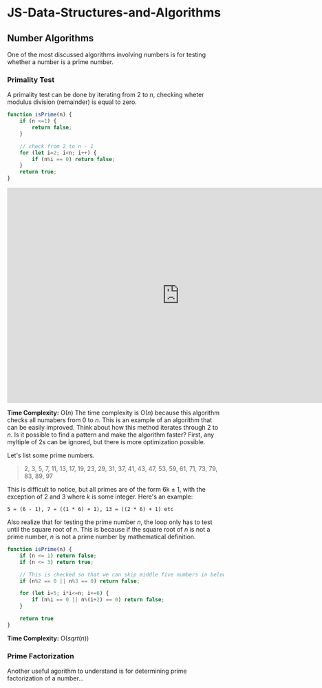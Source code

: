 # JS-Data-Structures-and-Algorithms

## Number Algorithms

One of the most discussed algorithms involving numbers is for testing whether a number is a prime number.

### Primality Test

A primality test can be done by iterating from 2 to *n*, checking wheter modulus division (remainder) is equal to zero.

```js
function isPrime(n) {
    if (n <=1) {
        return false;
    }

    // check from 2 to n - 1
    for (let i=2; i<n; i++) {
        if (n%i == 0) return false;
    }
    return true;
}
```

<iframe width="800" height="500" frameborder="0" src="https://pythontutor.com/iframe-embed.html#code=function%20primality%28n%29%20%7B%0A%20%20%20%20if%20%28n%20%3C%3D%201%29%20return%20false%3B%0A%20%20%20%20for%20%28let%20i%20%3D%202%3B%20i%20%3C%20n%3B%20i%2B%2B%29%20%7B%0A%20%20%20%20%20%20%20%20if%20%28n%20%25%20i%20%3D%3D%200%29%20%7B%0A%20%20%20%20%20%20%20%20%20%20return%20false%3B%0A%20%20%20%20%20%20%20%20%7D%0A%20%20%20%20%7D%0A%20%20%20%20return%20true%3B%0A%7D%0A%0Aconsole.log%28primality%2853%29%29%3B&codeDivHeight=400&codeDivWidth=350&curInstr=0&heapPrimitives=nevernest&origin=opt-frontend.js&py=js&rawInputLstJSON=%5B%5D"> </iframe>

**Time Complexity:** O(*n*)
The time complexity is O(*n*) because this algorithm checks all numabers from 0 to *n*. This is an example of an algorithm that can be easily improved. Think about how this method iterates through 2 to *n*. Is it possible to find a pattern and make the algorithm faster? First, any myltiple of 2s can be ignored, but there is more optimization possible.

Let's list some prime numbers.
> 2, 3, 5, 7, 11, 13, 17, 19, 23, 29, 31, 37, 41, 43, 47, 53, 59, 61, 71, 73, 79, 83, 89, 97

This is difficult to notice, but all primes are of the form 6k ± 1, with the exception of 2 and 3 where *k* is some integer. Here's an example:

`5 = (6 - 1), 7 = ((1 * 6) + 1), 13 = ((2 * 6) + 1) etc`

Also realize that for testing the prime number *n*, the loop only has to test until the square root of *n*. This is because if the square root of *n* is not a prime number, *n* is not a prime number by mathematical definition.

```js
function isPrime(n) {
    if (n <= 1) return false;
    if (n <= 3) return true;

    // This is checked so that we can skip middle five numbers in below loop
    if (n%2 == 0 || n%3 == 0) return false;

    for (let i=5; i*i<=n; i+=6) {
        if (n%i == 0 || n%(i+2) == 0) return false;
    }

    return true
}
```

**Time Complexity:** O(*sqrt*(*n*))

### Prime Factorization

Another useful agorithm to understand is for  determining prime factorization of a number...
